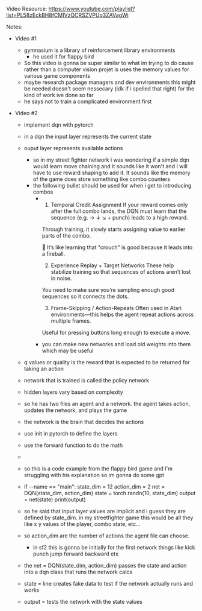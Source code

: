 Video Resource: https://www.youtube.com/playlist?list=PL58zEckBH8fCMIVzQCRSZVPUp3ZAVagWi 

Notes: 
- Video #1 
    - gymnasium is a library of reinforcement library environments
        - he used it for flappy bird
    - So this video is gonna be super similar to what im trying to do cause rather than a computer vision projet is uses the memory values for various game components 
    - maybe research package managers and dev environments this might be needed doesn't seem nessecary (idk if i spelled that right) for the kind of work ive done so far
    - he says not to train a complicated environment first 

- Video #2
    - implement dqn with pytorch
    - in a dqn the input layer represents the current state
    - ouput layer represents available actions
        - so in my street fighter network i was wondering if a simple dqn would learn move chaining and it sounds like it won't and I will have to use reward shaping to add it. It sounds like the memory of the game does store something like combo counters
        - the following bullet should be used for when i get to introducing combos 
            - 1. Temporal Credit Assignment
                If your reward comes only after the full combo lands, the DQN must learn that the sequence (e.g. → ↓ ↘ + punch) leads to a high reward.

                Through training, it slowly starts assigning value to earlier parts of the combo.

                🧠 It’s like learning that "crouch" is good because it leads into a fireball.

                2. Experience Replay + Target Networks
                These help stabilize training so that sequences of actions aren’t lost in noise.

                You need to make sure you’re sampling enough good sequences so it connects the dots.

                3. Frame-Skipping / Action-Repeats
                Often used in Atari environments—this helps the agent repeat actions across multiple frames.

                Useful for pressing buttons long enough to execute a move.
            - you can make new networks and load old weights into them which may be useful
    
    - q values or quality is the reward that is expected to be returned for taking an action
    - network that is trained is called the policy network
    - hidden layers vary based on complexity
    - so he has two files an agent and a network. the agent takes action, updates the network, and plays the game 
    - the network is the brain that decides the actions
    - use init in pytorch to define the layers
    - use the forward function to do the math
    - 

    - so this is a code example from the flappy bird game and I'm struggling with his explanation so im gonna do some gpt 
     - if --name == "main":
        state_dim = 12
        action_dim = 2
        net = DQN(state_dim, action_dim)
        state = torch.randn(10, state_dim)
        output = net(state)
        print(output)
     - so he said that input layer values are implicit and i guess they are defined by state_dim. in my streetfighter game this would be all they like x y values of the player, combo state, etc...
     - so action_dim are the number of actions the agent file can choose. 
        - in sf2 this is gonna be initially for the first network things like kick punch jump forward backward etx
     - the net = DQN(state_dim, action_dim) passes the state and action into a dqn class that runs the network calcs
     - state = line creates fake data to test if the network actually runs and works 
     - output = tests the network with the state values
     
